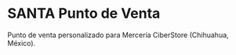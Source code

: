 ﻿# SANTA Punto de Venta

Punto de venta personalizado para Mercería CiberStore (Chihuahua, México).

